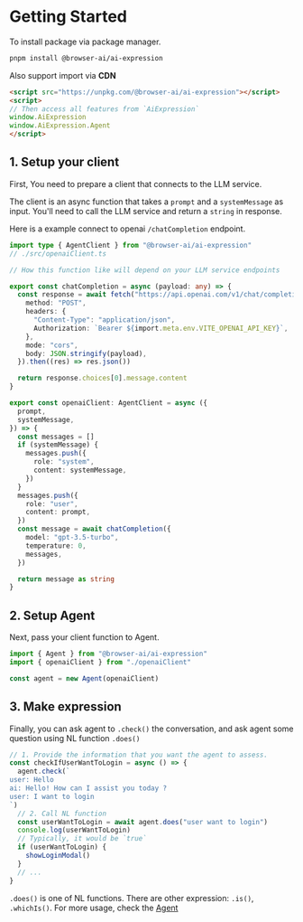# Getting Started
To install package via package manager.

```sh
pnpm install @browser-ai/ai-expression
```

Also support import via **CDN**

```html
<script src="https://unpkg.com/@browser-ai/ai-expression"></script>
<script>
// Then access all features from `AiExpression`
window.AiExpression
window.AiExpression.Agent
</script>
```

## 1. Setup your client
First, You need to prepare a client that connects to the LLM service. 

The client is an async function that takes a `prompt` and a `systemMessage` as input. You'll need to call the LLM service and return a `string` in response.

Here is a example connect to openai `/chatCompletion` endpoint.

```ts
import type { AgentClient } from "@browser-ai/ai-expression"
// ./src/openaiClient.ts

// How this function like will depend on your LLM service endpoints

export const chatCompletion = async (payload: any) => {
  const response = await fetch("https://api.openai.com/v1/chat/completions", {
    method: "POST",
    headers: {
      "Content-Type": "application/json",
      Authorization: `Bearer ${import.meta.env.VITE_OPENAI_API_KEY}`,
    },
    mode: "cors",
    body: JSON.stringify(payload),
  }).then((res) => res.json())

  return response.choices[0].message.content
}

export const openaiClient: AgentClient = async ({
  prompt,
  systemMessage,
}) => {
  const messages = []
  if (systemMessage) {
    messages.push({
      role: "system",
      content: systemMessage,
    })
  }
  messages.push({
    role: "user",
    content: prompt,
  })
  const message = await chatCompletion({
    model: "gpt-3.5-turbo",
    temperature: 0,
    messages,
  })

  return message as string
}
```

## 2. Setup Agent
Next, pass your client function to Agent.

```ts
import { Agent } from "@browser-ai/ai-expression"
import { openaiClient } from "./openaiClient"

const agent = new Agent(openaiClient)
```

## 3. Make expression
Finally, you can ask agent to `.check()` the conversation, and ask agent some question using NL function `.does()`

```ts
// 1. Provide the information that you want the agent to assess.
const checkIfUserWantToLogin = async () => {
  agent.check(`
user: Hello
ai: Hello! How can I assist you today ?
user: I want to login
`)
  // 2. Call NL function
  const userWantToLogin = await agent.does("user want to login")
  console.log(userWantToLogin) 
  // Typically, it would be `true`
  if (userWantToLogin) {
    showLoginModal()
  }
  // ...
}
```


`.does()` is one of NL functions. There are other expression: `.is()`, `.whichIs()`. For more usage, check the [Agent](./agent)
